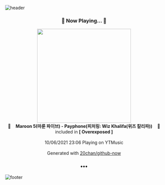 ![header](https://capsule-render.vercel.app/api?type=wave&height=170&section=header&text=Hi.%20I'm%20SHIFT&fontColor=090707&fontAlignX=45&fontAlignY=65&fontSize=100)

<h3 align="center">🎵 Now Playing... 🎵</h3>
<p align="center">
  <a href="https://music.youtube.com/watch?v=smKgVuSB18k">
    <img width="300" src="https://lh3.googleusercontent.com/aqUChJrezGmTQ2x4_-Xj28XFlUVDIqEC2f_lEugI5EYRInPjlDyzBK1G5zwdlIEuBm3wDlJEu2O7F90Z">
  </a>
  <br>
  🎵&nbsp&nbsp&nbsp <b>Maroon 5(마룬 파이브) - Payphone(피처링: Wiz Khalifa(위즈 칼리파))</b> &nbsp&nbsp&nbsp🎵
  <br>
  included in <b>[ Overexposed ]</b>
  
  <br />
  <br />
  10/06/2021 23:06 Playing on YTMusic
  <br />
  <br />
  Generated with <a href="https://github.com/20chan/github-now">20chan/github-now</a>
</p>

<h3 align="center">•••</h3>

![footer](https://capsule-render.vercel.app/api?type=wave&height=150&section=footer)
